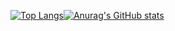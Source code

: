 [![Top Langs](https://github-readme-stats.vercel.app/api/top-langs/?username=bruno-azzi&layout=compact&theme=github_dark&hide_border=true)](https://github.com/anuraghazra/github-readme-stats)[![Anurag's GitHub stats](https://github-readme-stats.vercel.app/api?username=bruno-azzi&count_private=true&show_icons=true&include_all_commits=true&theme=github_dark&hide=issues&hide_border=true)](https://github.com/anuraghazra/github-readme-stats)
